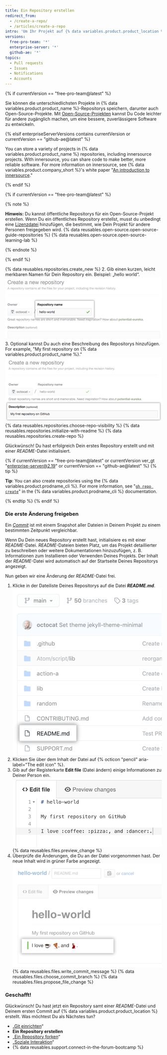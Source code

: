 ```yaml
---
title: Ein Repository erstellen
redirect_from:
  - /create-a-repo/
  - /articles/create-a-repo
intro: 'Um Ihr Projekt auf {% data variables.product.product_location %} aufzubauen, benötigen Sie ein Repository, in dem Sie das Projekt speichern können.'
versions:
  free-pro-team: '*'
  enterprise-server: '*'
  github-ae: '*'
topics:
  - Pull requests
  - Issues
  - Notifications
  - Accounts
---
```


{% if currentVersion == "free-pro-team@latest" %}

Sie können die unterschiedlichsten Projekte in {% data variables.product.product_name %}-Repositorys speichern, darunter auch Open-Source-Projekte. Mit [Open-Source-Projekten](http://opensource.org/about) kannst Du Code leichter für andere zugänglich machen, um eine bessere, zuverlässigere Software zu entwickeln.

{% elsif enterpriseServerVersions contains currentVersion or currentVersion == "github-ae@latest" %}

You can store a variety of projects in {% data variables.product.product_name %} repositories, including innersource projects. With innersource, you can share code to make better, more reliable software. For more information on innersource, see {% data variables.product.company_short %}'s white paper "[An introduction to innersource](https://resources.github.com/whitepapers/introduction-to-innersource/)."

{% endif %}

{% if currentVersion == "free-pro-team@latest" %}

{% note %}

**Hinweis:** Du kannst öffentliche Repositorys für ein Open-Source-Projekt erstellen. Wenn Du ein öffentliches Repository erstellst, musst du unbedingt eine [Lizenzdatei](http://choosealicense.com/) hinzufügen, die bestimmt, wie Dein Projekt für andere Personen freigegeben wird. {% data reusables.open-source.open-source-guide-repositories %} {% data reusables.open-source.open-source-learning-lab %}

{% endnote %}

{% endif %}

{% data reusables.repositories.create_new %}
2. Gib einen kurzen, leicht merkbaren Namen für Dein Repository ein. Beispiel: „hello world“. ![Feld zum Eingeben eines Repository-Namens](/assets/images/help/repository/create-repository-name.png)
3. Optional kannst Du auch eine Beschreibung des Repositorys hinzufügen. For example, "My first repository on
{% data variables.product.product_name %}."
  ![Feld zum Eingeben einer Repository-Beschreibung](/assets/images/help/repository/create-repository-desc.png)
{% data reusables.repositories.choose-repo-visibility %}
{% data reusables.repositories.initialize-with-readme %}
{% data reusables.repositories.create-repo %}

Glückwünsch! Du hast erfolgreich Dein erstes Repository erstellt und mit einer *README*-Datei initialisiert.

{% if currentVersion == "free-pro-team@latest" or currentVersion ver_gt "enterprise-server@2.19" or currentVersion == "github-ae@latest" %}
{% tip %}

**Tip**: You can also create repositories using the {% data variables.product.prodname_cli %}. For more information, see "[`gh repo create`](https://cli.github.com/manual/gh_repo_create)" in the {% data variables.product.prodname_cli %} documentation.

{% endtip %}
{% endif %}

### Die erste Änderung freigeben

Ein *[Commit](/articles/github-glossary#commit)* ist mit einem Snapshot aller Dateien in Deinem Projekt zu einem bestimmten Zeitpunkt vergleichbar.

Wenn Du Dein neues Repository erstellt hast, initialisiere es mit einer *README*-Datei. *README*-Dateien bieten Platz, um das Projekt detaillierter zu beschreiben oder weitere Dokumentationen hinzuzufügen, z. B. Informationen zum Installieren oder Verwenden Deines Projekts. Der Inhalt der *README*-Datei wird automatisch auf der Startseite Deines Repositorys angezeigt.

Nun geben wir eine Änderung der *README*-Datei frei.

1. Klicke in der Dateiliste Deines Repositorys auf die Datei ***README.md***. ![README file in file list](/assets/images/help/repository/create-commit-open-readme.png)
2. Klicken Sie über dem Inhalt der Datei auf {% octicon "pencil" aria-label="The edit icon" %}.
3. Gib auf der Registerkarte **Edit file** (Datei ändern) einige Informationen zu Deiner Person ein. ![Neuer Inhalt in Datei](/assets/images/help/repository/edit-readme-light.png)
{% data reusables.files.preview_change %}
5. Überprüfe die Änderungen, die Du an der Datei vorgenommen hast. Der neue Inhalt wird in grüner Farbe angezeigt. ![Dateivorschau-Ansicht](/assets/images/help/repository/create-commit-review.png)
{% data reusables.files.write_commit_message %}
{% data reusables.files.choose_commit_branch %}
{% data reusables.files.propose_file_change %}

### Geschafft!

Glückwünsch! Du hast jetzt ein Repository samt einer *README*-Datei und Deinem ersten Commit auf {% data variables.product.product_location %} erstellt. Was möchtest Du als Nächstes tun?

- „[Git einrichten](/articles/set-up-git)“
- **Ein Repository erstellen**
- „[Ein Repository forken](/articles/fork-a-repo)“
- „[Soziale Interaktion](/articles/be-social)“
- {% data reusables.support.connect-in-the-forum-bootcamp %}
